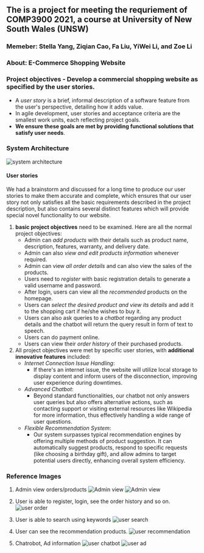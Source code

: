 ## The is a project for meeting the requriement of COMP3900 2021, a course at University of New South Wales (UNSW)
### Memeber:  Stella Yang, Ziqian Cao, Fa Liu, YiWei Li, and Zoe Li
### About: E-Commerce Shopping Website


### Project objectives - **Develop a commercial shopping website as specified by the user stories**. 

- A *user story* is a brief, informal description of a software feature from the user's perspective, detailing how it adds value.
- In agile development, user stories and acceptance criteria are the smallest work units, each reflecting project goals. 
- **We ensure these goals are met by providing functional solutions that satisfy user needs**.

### System Architecture 
![system architecture](src/sys.png)

#### User stories 
We had a brainstorm and discussed for a long time to produce our user stories to make them accurate and complete, which ensures that our user story not only satisfies all the basic requirements described in the project description, but also contains several distinct features which will provide special novel functionality to our website. 

1. **basic project objectives** need to be examined. Here are all the normal project objectives: 
   - Admin can *add products* with their details such as product name, description, features, warranty, and delivery date. 
   - Admin can also *view and edit products information* whenever required.	 
   - Admin can view *all order details* and can also view the sales of the products.  
   - Users need to *register* with basic registration details to generate a valid username and password. 
   - After login, users can view all the *recommended* products on the homepage.   
   - Users can *select the desired product and view its details* and add it to the shopping cart if he/she wishes to buy it.   
   - Users can also ask queries to a *chatbot* regarding any product details and the chatbot will return the query result in form of text to speech. 	 
   - Users can do payment online. 
   - Users can view their *order history* of their purchased products. 
2. All project objectives were met by specific user stories, with **additional innovative features** included:
   - *Internet Connection Issue Handling*: 
     - If there's an internet issue, the website will utilize local storage to display content and inform users of the disconnection, improving user experience during downtimes. 
   - *Advanced Chatbot*: 
     - Beyond standard functionalities, our chatbot not only answers user queries but also offers alternative actions, such as contacting support or visiting external resources like Wikipedia for more information, thus effectively handling a wide range of user questions. 
   - *Flexible Recommendation System*: 
     - Our system surpasses typical recommendation engines by offering multiple methods of product suggestion. It can automatically suggest products, respond to specific requests (like choosing a birthday gift), and allow admins to target potential users directly, enhancing overall system efficiency.


### Reference Images

1. Admin view orders/products
![Admin view](src/admin_1.png)
![Admin view](src/admin_2.png)

2. User is able to register, login, see the order history and so on.
![user order](src/user_order.png)

3. User is able to search using keywords
![user search](src/user_search.png)

4. User can see the recommendation products.
![user recommendation](src/user_recommendation.png)

5. Chatrobot, Ad information 
![user chatbot](src/user_chatbot.png)
![user ad](src/user_ad.png)
